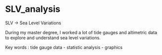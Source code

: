# SLV_analysis
SLV -> Sea Level Variations 


During my master degree, I worked a lot of tide gauges and altimetric data to explore and understand sea level variations.

Key words : tide gauge data - statistic analysis - graphics 
